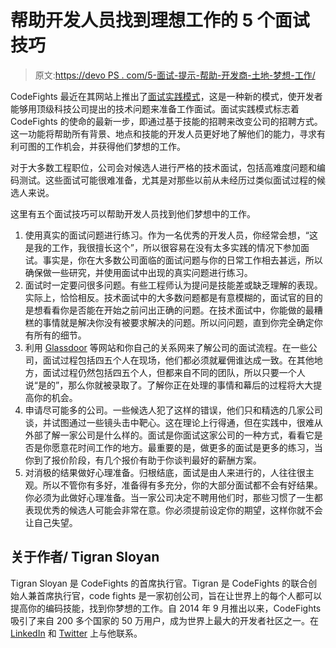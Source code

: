 # 帮助开发人员找到理想工作的 5 个面试技巧

> 原文:[https://devo PS . com/5-面试-提示-帮助-开发商-土地-梦想-工作/](https://devops.com/5-interview-tips-help-developers-land-dream-job/)

CodeFights 最近在其网站上推出了[面试实践模式](http://www.prnewswire.com/news-releases/codefights-launches-interview-practice-to-help-coders-ace-technical-job-interviews-at-top-tech-companies-300407220.html)，这是一种新的模式，使开发者能够用顶级科技公司提出的技术问题来准备工作面试。面试实践模式标志着 CodeFights 的使命的最新一步，即通过基于技能的招聘来改变公司的招聘方式。这一功能将帮助所有背景、地点和技能的开发人员更好地了解他们的能力，寻求有利可图的工作机会，并获得他们梦想的工作。

对于大多数工程职位，公司会对候选人进行严格的技术面试，包括高难度问题和编码测试。这些面试可能很难准备，尤其是对那些以前从未经历过类似面试过程的候选人来说。

这里有五个面试技巧可以帮助开发人员找到他们梦想中的工作。

1.  使用真实的面试问题进行练习。作为一名优秀的开发人员，你经常会想，“这是我的工作，我很擅长这个”，所以很容易在没有太多实践的情况下参加面试。事实是，你在大多数公司面临的面试问题与你的日常工作相去甚远，所以确保做一些研究，并使用面试中出现的真实问题进行练习。
2.  面试时一定要问很多问题。有些工程师认为提问是技能差或缺乏理解的表现。实际上，恰恰相反。技术面试中的大多数问题都是有意模糊的，面试官的目的是想看看你是否能在开始之前问出正确的问题。在技术面试中，你能做的最糟糕的事情就是解决你没有被要求解决的问题。所以问问题，直到你完全确定你有所有的细节。
3.  利用 [Glassdoor](https://www.glassdoor.com) 等网站和你自己的关系网来了解公司的面试流程。在一些公司，面试过程包括四五个人在现场，他们都必须就雇佣谁达成一致。在其他地方，面试过程仍然包括四五个人，但都来自不同的团队，所以只要一个人说“是的”，那么你就被录取了。了解你正在处理的事情和幕后的过程将大大提高你的机会。
4.  申请尽可能多的公司。一些候选人犯了这样的错误，他们只和精选的几家公司谈，并试图通过一些镜头击中靶心。这在理论上行得通，但在实践中，很难从外部了解一家公司是什么样的。面试是你面试这家公司的一种方式，看看它是否是你愿意花时间工作的地方。最重要的是，做更多的面试是更多的练习，当你到了报价阶段，有几个报价有助于你谈判最好的薪酬方案。
5.  对消极的结果做好心理准备。归根结底，面试是由人来进行的，人往往很主观。所以不管你有多好，准备得有多充分，你的大部分面试都不会有好结果。你必须为此做好心理准备。当一家公司决定不聘用他们时，那些习惯了一生都表现优秀的候选人可能会非常在意。你必须提前设定你的期望，这样你就不会让自己失望。

## 关于作者/ Tigran Sloyan

Tigran Sloyan 是 CodeFights 的首席执行官。Tigran 是 CodeFights 的联合创始人兼首席执行官，code fights 是一家初创公司，旨在让世界上的每个人都可以提高你的编码技能，找到你梦想的工作。自 2014 年 9 月推出以来，CodeFights 吸引了来自 200 多个国家的 50 万用户，成为世界上最大的开发者社区之一。在 [LinkedIn](https://www.linkedin.com/in/tigransloyan/) 和 [Twitter](https://twitter.com/tigransloyan) 上与他联系。